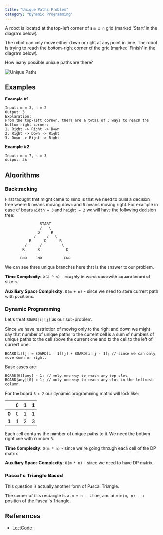 ```yaml
---
title: "Unique Paths Problem"
category: "Dynamic Programming"
---
```


A robot is located at the top-left corner of a `m x n` grid
(marked 'Start' in the diagram below).

The robot can only move either down or right at any point in
time. The robot is trying to reach the bottom-right corner
of the grid (marked 'Finish' in the diagram below).

How many possible unique paths are there?

![Unique Paths](https://leetcode.com/static/images/problemset/robot_maze.png)

## Examples

**Example #1**

```
Input: m = 3, n = 2
Output: 3
Explanation:
From the top-left corner, there are a total of 3 ways to reach the bottom-right corner:
1. Right -> Right -> Down
2. Right -> Down -> Right
3. Down -> Right -> Right
```

**Example #2**

```
Input: m = 7, n = 3
Output: 28
```

## Algorithms

### Backtracking

First thought that might came to mind is that we need to build a decision tree
where `D` means moving down and `R` means moving right. For example in case
of boars `width = 3` and `height = 2` we will have the following decision tree:

```
                START
                /   \
               D     R
             /     /   \
           R      D      R
         /      /         \
        R      R            D

       END    END          END
```

We can see three unique branches here that is the answer to our problem.

**Time Complexity**: `O(2 ^ n)` - roughly in worst case with square board
of size `n`.

**Auxiliary Space Complexity**: `O(m + n)` - since we need to store current path with
positions.

### Dynamic Programming

Let's treat `BOARD[i][j]` as our sub-problem.

Since we have restriction of moving only to the right
and down we might say that number of unique paths to the current
cell is a sum of numbers of unique paths to the cell above the
current one and to the cell to the left of current one.

```
BOARD[i][j] = BOARD[i - 1][j] + BOARD[i][j - 1]; // since we can only move down or right.
```

Base cases are:

```
BOARD[0][any] = 1; // only one way to reach any top slot.
BOARD[any][0] = 1; // only one way to reach any slot in the leftmost column.
```

For the board `3 x 2` our dynamic programming matrix will look like:

|       |  0  |  1  |  1  |
| :---: | :-: | :-: | :-: |
| **0** |  0  |  1  |  1  |
| **1** |  1  |  2  |  3  |

Each cell contains the number of unique paths to it. We need
the bottom right one with number `3`.

**Time Complexity**: `O(m * n)` - since we're going through each cell of the DP matrix.

**Auxiliary Space Complexity**: `O(m * n)` - since we need to have DP matrix.

### Pascal's Triangle Based

This question is actually another form of Pascal Triangle.

The corner of this rectangle is at `m + n - 2` line, and
at `min(m, n) - 1` position of the Pascal's Triangle.

## References

- [LeetCode](https://leetcode.com/problems/unique-paths/description/)
